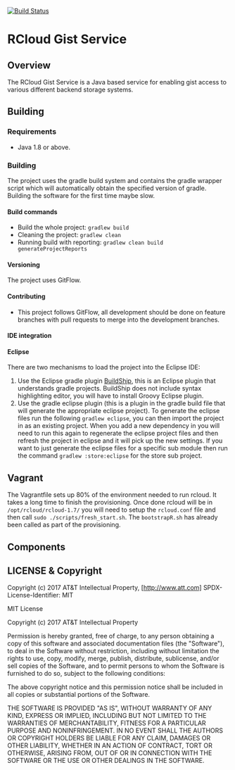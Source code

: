[![Build Status](https://travis-ci.org/MangoTheCat/rcloud-gist-services.svg?branch=master)](https://travis-ci.org/MangoTheCat/rcloud-gist-services)

# RCloud Gist Service



## Overview

The RCloud Gist Service is a Java based service for enabling gist access to various different backend storage systems.

## Building
### Requirements
* Java 1.8 or above.

### Building
The project uses the gradle build system and contains the gradle wrapper script
which will automatically obtain the specified version of gradle. Building the
software for the first time maybe slow.

#### Build commands
* Build the whole project: `gradlew build`
* Cleaning the project: `gradlew clean`
* Running build with reporting: `gradlew clean build generateProjectReports`

#### Versioning
The project uses GitFlow.

#### Contributing
* This project follows GitFlow, all development should be done on feature branches with pull requests to merge into the development branches.


#### IDE integration
#### Eclipse
There are two mechanisms to load the project into the Eclipse IDE:
1. Use the Eclipse gradle plugin [BuildShip](https://github.com/eclipse/buildship), this is an Eclipse plugin that understands gradle projects. BuildShip does not include syntax highlighting editor, you will have to install Groovy Eclipse plugin.
2. Use the gradle eclipse plugin (this is a plugin in the gradle build file that will generate the appropriate eclipse project). To generate the eclipse files run the following `gradlew eclipse`, you can then import the project in as an existing project. When you add a new dependency in you will need to run this again to regenerate the eclipse project files and then refresh the project in eclipse and it will pick up the new settings. If you want to just generate the eclipse files for a specific sub module then run the command `gradlew :store:eclipse` for the store sub project.


## Vagrant
The Vagrantfile sets up 80% of the environment needed to run rcloud. It takes a long time to finish the provisioning. Once done rcloud will be in `/opt/rcloud/rcloud-1.7/` you will need to setup the `rcloud.conf` file and then call `sudo ./scripts/fresh_start.sh`. The `bootstrapR.sh` has already been called as part of the provisioning.

## Components

## LICENSE & Copyright

Copyright (c) 2017 AT&T Intellectual Property, [http://www.att.com]
SPDX-License-Identifier:   MIT

MIT License

Copyright (c) 2017 AT&T Intellectual Property

Permission is hereby granted, free of charge, to any person obtaining a copy
of this software and associated documentation files (the "Software"), to deal
in the Software without restriction, including without limitation the rights
to use, copy, modify, merge, publish, distribute, sublicense, and/or sell
copies of the Software, and to permit persons to whom the Software is
furnished to do so, subject to the following conditions:

The above copyright notice and this permission notice shall be included in
all copies or substantial portions of the Software.

THE SOFTWARE IS PROVIDED "AS IS", WITHOUT WARRANTY OF ANY KIND, EXPRESS OR
IMPLIED, INCLUDING BUT NOT LIMITED TO THE WARRANTIES OF MERCHANTABILITY,
FITNESS FOR A PARTICULAR PURPOSE AND NONINFRINGEMENT. IN NO EVENT SHALL THE
AUTHORS OR COPYRIGHT HOLDERS BE LIABLE FOR ANY CLAIM, DAMAGES OR OTHER
LIABILITY, WHETHER IN AN ACTION OF CONTRACT, TORT OR OTHERWISE, ARISING FROM,
OUT OF OR IN CONNECTION WITH THE SOFTWARE OR THE USE OR OTHER DEALINGS IN
THE SOFTWARE.
